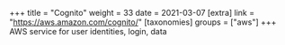+++
title = "Cognito"
weight = 33
date = 2021-03-07
[extra]
link = "https://aws.amazon.com/cognito/"
[taxonomies]
groups = ["aws"]
+++
AWS service for user identities, login, data

